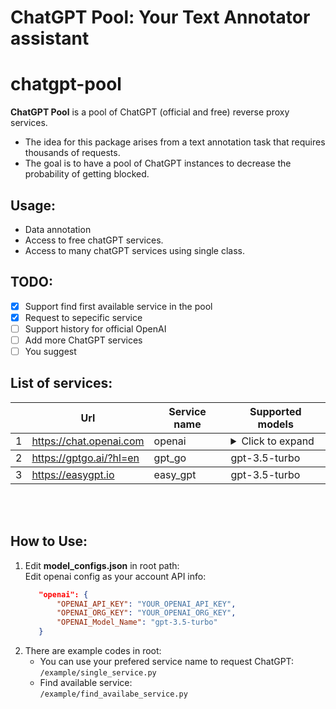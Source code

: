 # ChatGPT Pool: Your Text Annotator assistant

# chatgpt-pool
**ChatGPT Pool** is a pool of ChatGPT (official and free) reverse proxy services.
- The idea for this package arises from a text annotation task that requires thousands of requests.
- The goal is to have a pool of ChatGPT instances to decrease the probability of getting blocked.


## Usage:
- Data annotation
- Access to free chatGPT services.
- Access to many chatGPT services using single class.

## TODO:
- [x] Support find first available service in the pool
- [x] Request to sepecific service
- [ ] Support history for official OpenAI
- [ ] Add more ChatGPT services
- [ ] You suggest

## List of services:
<table>
    <thead>
    <tr>
        <th></th>
        <th>Url</th>
        <th>Service name</th>
        <th>Supported models</th>
    </tr>
    </thead>
    <tbody>
        <tr>
            <td>1</td>
            <td> <a href="https://chat.openai.com" target="_blank">https://chat.openai.com</a>
                <br> </td>
            <td>openai</td>
            <td>
                <details>
                    <summary>Click to expand</summary>
                    <ul>
                        <li>gpt-3.5-turbo</li>
                        <li>gpt-3.5-turbo-16k</li>
                        <li>gpt-4</li>
                        <li>gpt-4-32k</li>
                        <li>text-davinci-003</li>
                        <li>text-curie-001</li>
                        <li>text-babbage-001</li>
                        <li>text-ada-001</li>
                    </ul>
                </details>
            </td>
        </tr>
    </tbody>
    <tbody>
        <tr>
            <td>2</td>
            <td> <a href="https://gptgo.ai" target="_blank">https://gptgo.ai/?hl=en</a>
                <br> </td>
            <td>gpt_go</td>
            <td>gpt-3.5-turbo</td>
        </tr>
    </tbody>
    <tbody>
        <tr>
            <td>3</td>
            <td> <a href="https://easygpt.io" target="_blank">https://easygpt.io</a>
                <br> </td>
            <td>easy_gpt</td>
            <td>gpt-3.5-turbo</td>
        </tr>
    </tbody>

</table>

<br/><br/>

## How to Use:
1. Edit **model_configs.json** in root path:    
    Edit openai config as your account API info:
     ```JSON
        "openai": {
            "OPENAI_API_KEY": "YOUR_OPENAI_API_KEY",
            "OPENAI_ORG_KEY": "YOUR_OPENAI_ORG_KEY",
            "OPENAI_Model_Name": "gpt-3.5-turbo"
        }
2. There are example codes in root:
    - You can use your prefered service name to request ChatGPT:
        `/example/single_service.py`
    - Find available service:   
        `/example/find_availabe_service.py`